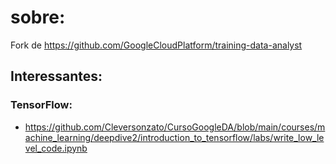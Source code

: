 # sobre:
Fork de https://github.com/GoogleCloudPlatform/training-data-analyst

## Interessantes:
 ### TensorFlow:
  - https://github.com/Cleversonzato/CursoGoogleDA/blob/main/courses/machine_learning/deepdive2/introduction_to_tensorflow/labs/write_low_level_code.ipynb

